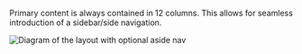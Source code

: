 Primary content is always contained in 12 columns. This allows for seamless introduction of a sidebar/side navigation.

![Diagram of the layout with optional aside nav](/assets/img_grid_layout_nav.png)
